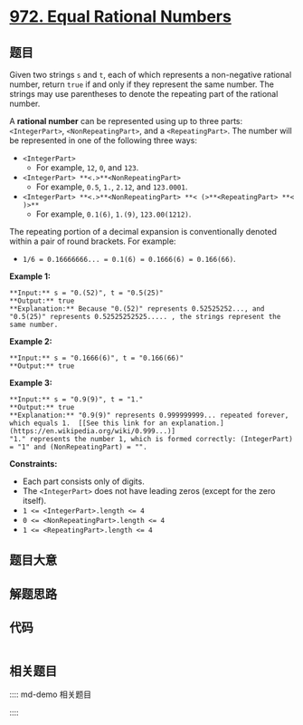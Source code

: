 # [972. Equal Rational Numbers](https://leetcode.com/problems/equal-rational-numbers)

## 题目

Given two strings `s` and `t`, each of which represents a non-negative
rational number, return `true` if and only if they represent the same number.
The strings may use parentheses to denote the repeating part of the rational
number.

A **rational number** can be represented using up to three parts:
`<IntegerPart>`, `<NonRepeatingPart>`, and a `<RepeatingPart>`. The number
will be represented in one of the following three ways:

  * `<IntegerPart>`
    * For example, `12`, `0`, and `123`.
  * `<IntegerPart> **<.>**<NonRepeatingPart>`
    * For example, `0.5`, `1.`, `2.12`, and `123.0001`.
  * `<IntegerPart> **<.>**<NonRepeatingPart> **< (>**<RepeatingPart> **< )>**`
    * For example, `0.1(6)`, `1.(9)`, `123.00(1212)`.

The repeating portion of a decimal expansion is conventionally denoted within
a pair of round brackets. For example:

  * `1/6 = 0.16666666... = 0.1(6) = 0.1666(6) = 0.166(66)`.



**Example 1:**

    
    
    **Input:** s = "0.(52)", t = "0.5(25)"
    **Output:** true
    **Explanation:** Because "0.(52)" represents 0.52525252..., and "0.5(25)" represents 0.52525252525..... , the strings represent the same number.
    

**Example 2:**

    
    
    **Input:** s = "0.1666(6)", t = "0.166(66)"
    **Output:** true
    

**Example 3:**

    
    
    **Input:** s = "0.9(9)", t = "1."
    **Output:** true
    **Explanation:** "0.9(9)" represents 0.999999999... repeated forever, which equals 1.  [[See this link for an explanation.](https://en.wikipedia.org/wiki/0.999...)]
    "1." represents the number 1, which is formed correctly: (IntegerPart) = "1" and (NonRepeatingPart) = "".
    



**Constraints:**

  * Each part consists only of digits.
  * The `<IntegerPart>` does not have leading zeros (except for the zero itself).
  * `1 <= <IntegerPart>.length <= 4`
  * `0 <= <NonRepeatingPart>.length <= 4`
  * `1 <= <RepeatingPart>.length <= 4`


## 题目大意

## 解题思路

## 代码

```javascript

```

## 相关题目

:::: md-demo 相关题目

::::
